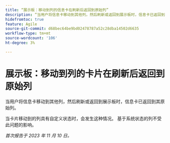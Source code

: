 ```yaml
---
title: “展示板：移动到列的信息卡在刷新后返回到原始列”
description: “当用户将信息卡移动到其他列，然后刷新或返回到展示板时，信息卡已返回到其原始列。”
hidefromtoc: true
feature: Agile
source-git-commit: d68bec64be9bd02478787a52c28dba14502d6635
workflow-type: tm+mt
source-wordcount: '106'
ht-degree: 3%

---
```



# 展示板：移动到列的卡片在刷新后返回到原始列

当用户将信息卡移动到其他列，然后刷新或返回到展示板时，信息卡已返回到其原始列。

当卡片移动到的列具有自定义状态时，会发生这种情况。 基于系统状态的列不受此问题的影响。

_首次报告于 2023 年 11 月 10 日。_
